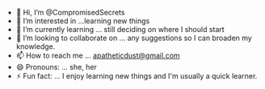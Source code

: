 - 👋 Hi, I’m @CompromisedSecrets
- 👀 I’m interested in ...learning new things
- 🌱 I’m currently learning ... still deciding on where I should start
- 💞️ I’m looking to collaborate on ... any suggestions so I can broaden my knowledge.
- 📫 How to reach me ... apatheticdust@gmail.com
- 😄 Pronouns: ... she, her 
- ⚡ Fun fact: ... I enjoy learning new things and I'm usually a quick learner.

<!---
CompromisedSecrets/CompromisedSecrets is a ✨ special ✨ repository because its `README.md` (this file) appears on your GitHub profile.
You can click the Preview link to take a look at your changes.
--->
